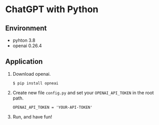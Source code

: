 # ChatGPT with Python

## Environment
* pyhton 3.8
* openai 0.26.4

## Application
1. Download openai.
    ```
   $ pip install opneai
   ```
2. Create new file `config.py` and set your `OPENAI_API_TOKEN` in the root path.
    ```
   OPENAI_API_TOKEN = 'YOUR-API-TOKEN'
   ```
3. Run, and have fun!